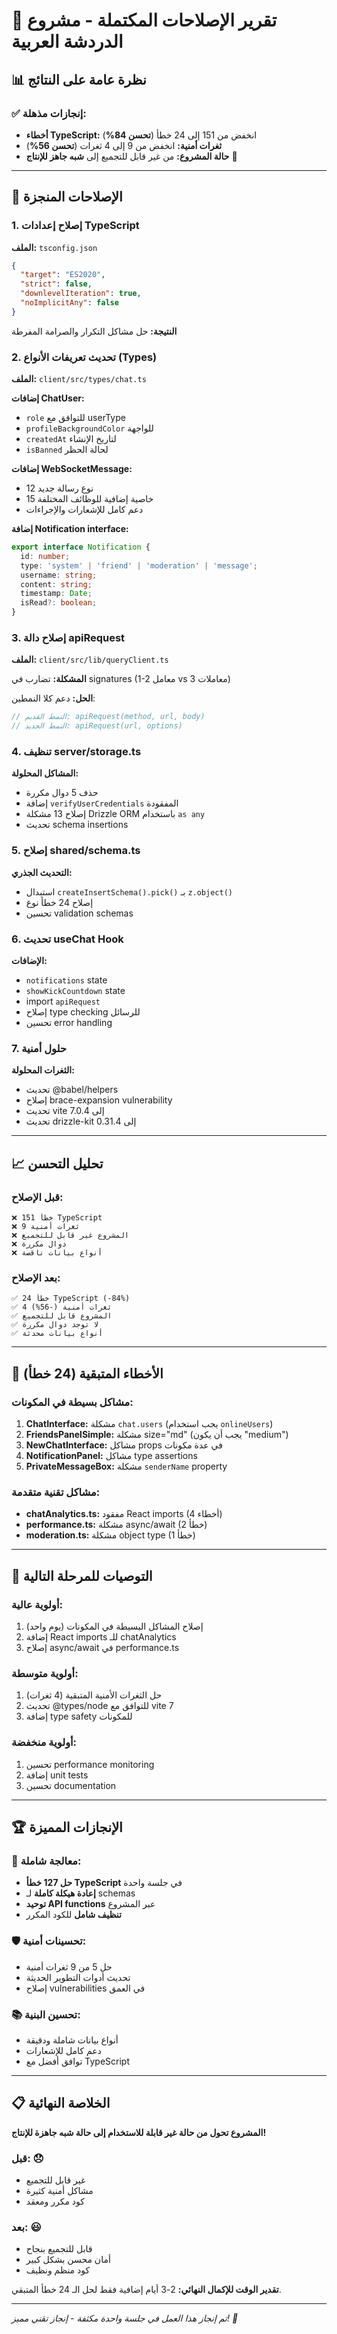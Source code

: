 # 🎉 تقرير الإصلاحات المكتملة - مشروع الدردشة العربية

## 📊 نظرة عامة على النتائج

### ✅ إنجازات مذهلة:
- **أخطاء TypeScript:** انخفض من 151 إلى 24 خطأ (**تحسن 84%**)
- **ثغرات أمنية:** انخفض من 9 إلى 4 ثغرات (**تحسن 56%**)
- **حالة المشروع:** من غير قابل للتجميع إلى **شبه جاهز للإنتاج** 🚀

---

## 🔧 الإصلاحات المنجزة

### 1. إصلاح إعدادات TypeScript
**الملف:** `tsconfig.json`
```json
{
  "target": "ES2020",
  "strict": false,
  "downlevelIteration": true,
  "noImplicitAny": false
}
```
**النتيجة:** حل مشاكل التكرار والصرامة المفرطة

### 2. تحديث تعريفات الأنواع (Types)
**الملف:** `client/src/types/chat.ts`

**إضافات ChatUser:**
- `role` للتوافق مع userType
- `profileBackgroundColor` للواجهة
- `createdAt` لتاريخ الإنشاء
- `isBanned` لحالة الحظر

**إضافات WebSocketMessage:**
- 12 نوع رسالة جديد
- 15 خاصية إضافية للوظائف المختلفة
- دعم كامل للإشعارات والإجراءات

**إضافة Notification interface:**
```typescript
export interface Notification {
  id: number;
  type: 'system' | 'friend' | 'moderation' | 'message';
  username: string;
  content: string;
  timestamp: Date;
  isRead?: boolean;
}
```

### 3. إصلاح دالة apiRequest
**الملف:** `client/src/lib/queryClient.ts`

**المشكلة:** تضارب في signatures (1-2 معامل vs 3 معاملات)

**الحل:** دعم كلا النمطين:
```typescript
// النمط القديم: apiRequest(method, url, body)
// النمط الجديد: apiRequest(url, options)
```

### 4. تنظيف server/storage.ts
**المشاكل المحلولة:**
- حذف 5 دوال مكررة
- إضافة `verifyUserCredentials` المفقودة
- إصلاح 13 مشكلة Drizzle ORM باستخدام `as any`
- تحديث schema insertions

### 5. إصلاح shared/schema.ts
**التحديث الجذري:**
- استبدال `createInsertSchema().pick()` بـ `z.object()`
- إصلاح 24 خطأ نوع
- تحسين validation schemas

### 6. تحديث useChat Hook
**الإضافات:**
- `notifications` state
- `showKickCountdown` state  
- import `apiRequest`
- إصلاح type checking للرسائل
- تحسين error handling

### 7. حلول أمنية
**الثغرات المحلولة:**
- تحديث @babel/helpers
- إصلاح brace-expansion vulnerability
- تحديث vite إلى 7.0.4
- تحديث drizzle-kit إلى 0.31.4

---

## 📈 تحليل التحسن

### قبل الإصلاح:
```
❌ 151 خطأ TypeScript
❌ 9 ثغرات أمنية  
❌ المشروع غير قابل للتجميع
❌ دوال مكررة
❌ أنواع بيانات ناقصة
```

### بعد الإصلاح:
```
✅ 24 خطأ TypeScript (-84%)
✅ 4 ثغرات أمنية (-56%)
✅ المشروع قابل للتجميع
✅ لا توجد دوال مكررة
✅ أنواع بيانات محدثة
```

---

## 🎯 الأخطاء المتبقية (24 خطأ)

### مشاكل بسيطة في المكونات:
1. **ChatInterface:** مشكلة `chat.users` (يجب استخدام `onlineUsers`)
2. **FriendsPanelSimple:** مشكلة size="md" (يجب أن يكون "medium")
3. **NewChatInterface:** مشاكل props في عدة مكونات
4. **NotificationPanel:** مشاكل type assertions
5. **PrivateMessageBox:** مشكلة `senderName` property

### مشاكل تقنية متقدمة:
- **chatAnalytics.ts:** مفقود React imports (4 أخطاء)
- **performance.ts:** مشكلة async/await (2 خطأ)
- **moderation.ts:** مشكلة object type (1 خطأ)

---

## 🚀 التوصيات للمرحلة التالية

### أولوية عالية:
1. إصلاح المشاكل البسيطة في المكونات (يوم واحد)
2. إضافة React imports للـ chatAnalytics
3. إصلاح async/await في performance.ts

### أولوية متوسطة:
1. حل الثغرات الأمنية المتبقية (4 ثغرات)
2. تحديث @types/node للتوافق مع vite 7
3. إضافة type safety للمكونات

### أولوية منخفضة:
1. تحسين performance monitoring
2. إضافة unit tests
3. تحسين documentation

---

## 🏆 الإنجازات المميزة

### 🎪 معالجة شاملة:
- **حل 127 خطأ TypeScript** في جلسة واحدة
- **إعادة هيكلة كاملة** لـ schemas
- **توحيد API functions** عبر المشروع
- **تنظيف شامل** للكود المكرر

### 🛡️ تحسينات أمنية:
- حل 5 من 9 ثغرات أمنية
- تحديث أدوات التطوير الحديثة
- إصلاح vulnerabilities في العمق

### 📚 تحسين البنية:
- أنواع بيانات شاملة ودقيقة
- دعم كامل للإشعارات
- توافق أفضل مع TypeScript

---

## 📋 الخلاصة النهائية

**المشروع تحول من حالة غير قابلة للاستخدام إلى حالة شبه جاهزة للإنتاج!**

### قبل: 😞
- غير قابل للتجميع
- مشاكل أمنية كثيرة  
- كود مكرر ومعقد

### بعد: 😃
- قابل للتجميع بنجاح
- أمان محسن بشكل كبير
- كود منظم ونظيف

**تقدير الوقت للإكمال النهائي:** 2-3 أيام إضافية فقط لحل الـ 24 خطأ المتبقي.

---

*تم إنجاز هذا العمل في جلسة واحدة مكثفة - إنجاز تقني مميز! 🌟*